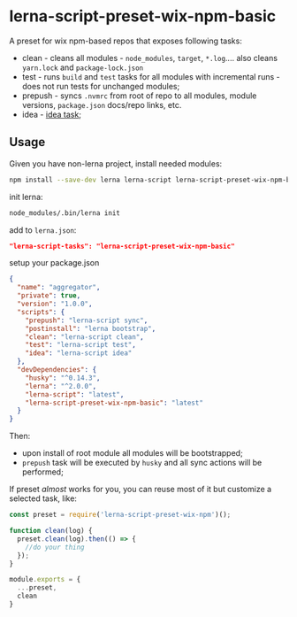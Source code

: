 # lerna-script-preset-wix-npm-basic

A preset for wix npm-based repos that exposes following tasks:
 - clean - cleans all modules - `node_modules`, `target`, `*.log`.... also cleans `yarn.lock` and `package-lock.json`
 - test - runs `build` and `test` tasks for all modules with incremental runs - does not run tests for unchanged modules;
 - prepush - syncs `.nvmrc` from root of repo to all modules, module versions, `package.json` docs/repo links, etc.
 - idea - [idea task](../../tasks/idea);

## Usage

Given you have non-lerna project, install needed modules:

```bash
npm install --save-dev lerna lerna-script lerna-script-preset-wix-npm-basic husky
```

init lerna:
```bash
node_modules/.bin/lerna init
```

add to `lerna.json`:
```json
"lerna-script-tasks": "lerna-script-preset-wix-npm-basic"
```

setup your package.json
```json
{
  "name": "aggregator",
  "private": true,
  "version": "1.0.0",
  "scripts": {
    "prepush": "lerna-script sync",
    "postinstall": "lerna bootstrap",
    "clean": "lerna-script clean",
    "test": "lerna-script test",
    "idea": "lerna-script idea"
  },
  "devDependencies": {
    "husky": "^0.14.3",
    "lerna": "^2.0.0",
    "lerna-script": "latest",
    "lerna-script-preset-wix-npm-basic": "latest"
  }
}
```

Then:
 - upon install of root module all modules will be bootstrapped;
 - `prepush` task will be executed by `husky` and all sync actions will be performed;
 
If preset *almost* works for you, you can reuse most of it but customize a selected task, like:

```js
const preset = require('lerna-script-preset-wix-npm')();

function clean(log) {
  preset.clean(log).then(() => {
    //do your thing
  });
}

module.exports = {
  ...preset,
  clean
}
```
